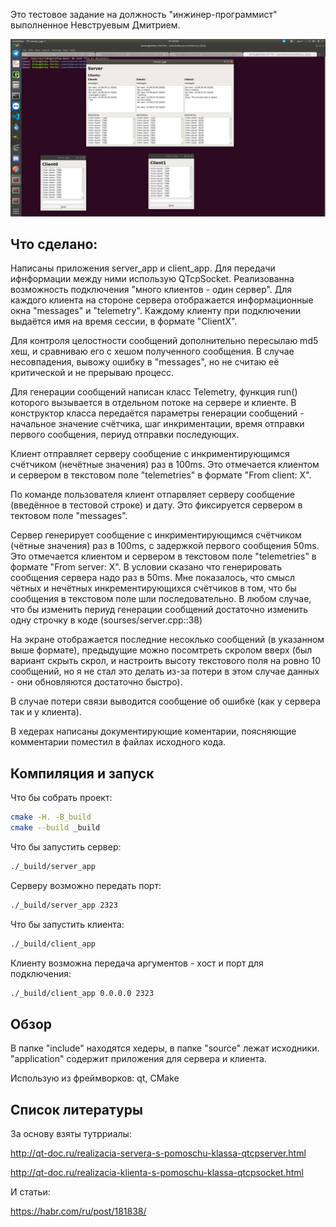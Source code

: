 Это тестовое задание на должность "инжинер-программист" выполненное Невструевым Дмитрием.

![example](pictures/example.png)

## Что сделано:
Написаны приложения server_app и client_app. Для передачи ифнформации между ними использую QTcpSocket. Реализованна возможность подключения "много клиентов - один
сервер". Для каждого клиента на стороне сервера отображается информационные окна "messages" и "telemetry". Каждому клиенту при подключении выдаётся имя на время сессии, в формате "ClientX".

Для контроля целостности сообщений дополнительно пересылаю md5 хеш, и сравниваю его с хешом полученного сообщения. В случае несовпадения, вывожу ошибку в "messages", но не считаю её критической и не прерываю процесс.

Для генерации сообщений написан класс Telemetry, функция run() которого вызывается в отдельном потоке на сервере и клиенте. В конструктор класса передаётся параметры генерации сообщений - начальное значение счётчика, шаг инкриментации, время отправки первого сообщения, периуд отправки последующих.

Клиент отправляет серверу сообщение с инкриментирующимся счётчиком (нечётные значения) раз в 100ms. Это отмечается клиентом и сервером в текстовом поле "telemetries" в формате "From client: X".

По команде пользователя клиент отпарвляет серверу сообщение (введённое в тестовой строке) и дату. Это фиксируется сервером в тектовом поле "messages".

Сервер генерирует сообщение с инкриментирующимся счётчиком (чётные значения) раз в 100ms, с задержкой первого сообщения 50ms. Это отмечается клиентом и сервером в текстовом поле "telemetries" в формате "From server: X". В условии сказано что генерировать сообщения сервера надо раз в 50ms. Мне показалось, что смысл чётных и нечётных инкрементирующихся счётчиков в том, что бы сообщения в текстовом поле шли последовательно. В любом случае, что бы изменить периуд генерации сообщений достаточно изменить одну строчку в коде (sourses/server.cpp::38)

На экране отображается последние несоклько сообщений (в указанном выше формате), предыдущие можно посомтреть скролом вверх (был вариант скрыть скрол, и настроить высоту текстового поля на ровно 10 сообщений, но я не стал это делать из-за потери в этом случае данных - они обновляются достаточно быстро).

В случае потери связи выводится сообщение об ошибке (как у сервера так и у клиента).

В хедерах написаны документирующие коментарии, поясняющие комментарии поместил в файлах исходного кода.

## Компиляция и запуск
Что бы собрать проект:
```sh
cmake -H. -B_build
cmake --build _build
```

Что бы запустить сервер:
```sh
./_build/server_app
```

Серверу возможно передать порт:
```sh
./_build/server_app 2323
```

Что бы запустить клиента:
```sh
./_build/client_app
```

Клиенту возможна передача аргументов - хост и порт для подключения:
```sh
./_build/client_app 0.0.0.0 2323
```

## Обзор
В папке "include" находятся хедеры, в папке "source" лежат исходники. "application" содержит приложения для сервера и клиента.

Использую из фреймворков: qt, CMake

## Список литературы

За основу взяты тутрриалы:

http://qt-doc.ru/realizacia-servera-s-pomoschu-klassa-qtcpserver.html

http://qt-doc.ru/realizacia-klienta-s-pomoschu-klassa-qtcpsocket.html

И статьи:

https://habr.com/ru/post/181838/
